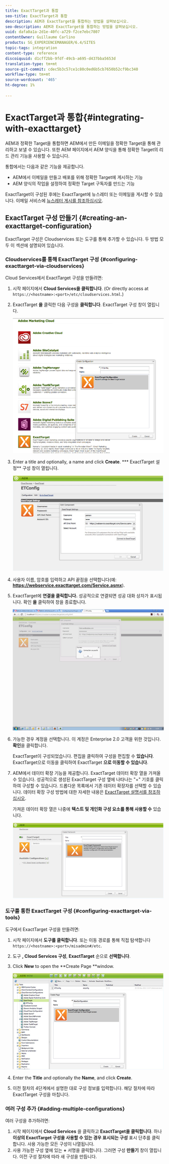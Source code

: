 ```yaml
---
title: ExactTarget과 통합
seo-title: ExactTarget과 통합
description: AEM과 ExactTarget을 통합하는 방법을 살펴보십시오.
seo-description: AEM과 ExactTarget을 통합하는 방법을 살펴보십시오.
uuid: dafa0a1a-2d1e-40fc-a729-f2ce7ebc7807
contentOwner: Guillaume Carlino
products: SG_EXPERIENCEMANAGER/6.4/SITES
topic-tags: integration
content-type: reference
discoiquuid: d1cff2bb-9fdf-49cb-a695-d437bba5653d
translation-type: tm+mt
source-git-commit: cdec5b3c57ce1c80c0ed6b5cb7650b52cf9bc340
workflow-type: tm+mt
source-wordcount: '465'
ht-degree: 1%

---
```



# ExactTarget과 통합{#integrating-with-exacttarget}

AEM과 정확한 Target을 통합하면 AEM에서 만든 이메일을 정확한 Target을 통해 관리하고 보낼 수 있습니다. 또한 AEM 페이지에서 AEM 양식을 통해 정확한 Target의 리드 관리 기능을 사용할 수 있습니다.

통합에서는 다음과 같은 기능을 제공합니다.

* AEM에서 이메일을 만들고 배포를 위해 정확한 Target에 게시하는 기능
* AEM 양식의 작업을 설정하여 정확한 Target 구독자를 만드는 기능

ExactTarget이 구성된 후에는 ExactTarget에 뉴스레터 또는 이메일을 게시할 수 있습니다. 이메일 서비스에 [뉴스레터 게시를 참조하십시오](/help/sites-authoring/personalization.md).

## ExactTarget 구성 만들기 {#creating-an-exacttarget-configuration}

ExactTarget 구성은 Cloudservices 또는 도구를 통해 추가할 수 있습니다. 두 방법 모두 이 섹션에 설명되어 있습니다.

### Cloudservices를 통해 ExactTarget 구성 {#configuring-exacttarget-via-cloudservices}

Cloud Services에서 ExactTarget 구성을 만들려면:

1. 시작 페이지에서 **Cloud Services을 클릭합니다**. (Or directly access at `https://<hostname>:<port>/etc/cloudservices.html`.)
1. ExactTarget **을** 클릭한 다음 구성을 **클릭합니다**. ExactTarget 구성 창이 열립니다.

   ![chlimage_1-182](assets/chlimage_1-182.png)

1. Enter a title and optionally, a name and click **Create**. *** ExactTarget 설정** 구성 창이 열립니다.

   ![chlimage_1-31](assets/chlimage_1-31.jpeg)

1. 사용자 이름, 암호를 입력하고 API 끝점을 선택합니다(예: **https://webservice.exacttarget.com/Service.asmx**).
1. ExactTarget에 **연결을 클릭합니다.** 성공적으로 연결되면 성공 대화 상자가 표시됩니다. 확인 **을** 클릭하여 창을 종료합니다.

   ![chlimage_1-32](assets/chlimage_1-32.jpeg)

1. 가능한 경우 계정을 선택합니다. 이 계정은 Enterprise 2.0 고객을 위한 것입니다. **확인**&#x200B;을 클릭합니다.

   ExactTarget이 구성되었습니다. 편집을 클릭하여 구성을 편집할 수 **있습니다**. ExactTarget으로 이동을 클릭하여 ExactTarget **으로 이동할 수 있습니다**.

1. AEM에서 데이터 확장 기능을 제공합니다. ExactTarget 데이터 확장 열을 가져올 수 있습니다. 성공적으로 생성된 ExactTarget 구성 옆에 나타나는 &quot;+&quot; 기호를 클릭하여 구성할 수 있습니다. 드롭다운 목록에서 기존 데이터 확장자를 선택할 수 있습니다. 데이터 확장 구성 방법에 대한 자세한 내용은 [ExactTarget 설명서를 참조하십시오](https://help.exacttarget.com/en/documentation/exacttarget/subscribers/data_extensions_and_data_relationships).

   가져온 데이터 확장 열은 나중에 **텍스트 및 개인화 구성 요소를 통해 사용할 수** 있습니다.

   ![chlimage_1-33](assets/chlimage_1-33.jpeg)

### 도구를 통한 ExactTarget 구성 {#configuring-exacttarget-via-tools}

도구에서 ExactTarget 구성을 만들려면:

1. 시작 페이지에서 **도구를 클릭합니다**. 또는 이동 경로를 통해 직접 탐색합니다 `https://<hostname>:<port>/misadmin#/etc`.
1. 도구 **, Cloud Services 구성**, **ExactTarget** 순으로 **선택합니다**.
1. Click **New** to open the **Create Page **window.

   ![chlimage_1-34](assets/chlimage_1-34.jpeg)

1. Enter the **Title** and optionally the **Name**, and click **Create**.
1. 이전 절차의 4단계에서 설명한 대로 구성 정보를 입력합니다. 해당 절차에 따라 ExactTarget 구성을 마칩니다.

### 여러 구성 추가 {#adding-multiple-configurations}

여러 구성을 추가하려면:

1. 시작 페이지에서 **Cloud Services** 을 클릭하고 **ExactTarget을 클릭합니다**. 하나 **이상의 ExactTarget 구성을 사용할 수 있는 경우 표시되는 구성** 표시 단추를 클릭합니다. 사용 가능한 모든 구성이 나열됩니다.
1. 사용 가능한 구성 옆에 있는 **+** 서명을 클릭합니다. 그러면 구성 **만들기** 창이 열립니다. 이전 구성 절차에 따라 새 구성을 만듭니다.

